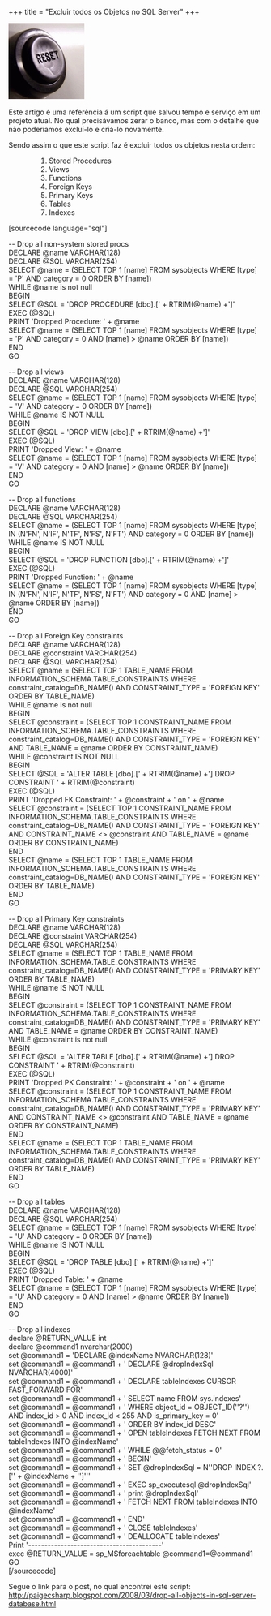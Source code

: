 +++
title = "Excluir todos os Objetos no SQL Server"
+++

<img class="size-thumbnail wp-image-301 " title="reset" src="/assets/reset-150x150.gif" alt="" width="150" height="150" />

<p>Este artigo é uma referência á um script que salvou tempo e serviço em um projeto atual. No qual precisávamos zerar o banco, mas com o detalhe que não poderíamos excluí-lo e criá-lo novamente.</p>
<p>Sendo assim o que este script faz é excluir todos os objetos nesta ordem:</p>
<div style="margin: 0 20px; padding: 0 20px;">
<ol style="margin: 0 20px; padding: 0 20px; display: block;">
<li>Stored Procedures</li>
<li>Views</li>
<li>Functions</li>
<li>Foreign Keys</li>
<li>Primary Keys</li>
<li>Tables</li>
<li>Indexes</li>
</ol>
</div>
<div><!--more--></div>
<p>[sourcecode language="sql"]</p>
<p>-- Drop all non-system stored procs<br />
DECLARE @name VARCHAR(128)<br />
DECLARE @SQL VARCHAR(254)<br />
SELECT @name = (SELECT TOP 1 [name] FROM sysobjects WHERE [type] = 'P' AND category = 0 ORDER BY [name])<br />
WHILE @name is not null<br />
BEGIN<br />
    SELECT @SQL = 'DROP PROCEDURE [dbo].[' + RTRIM(@name) +']'<br />
    EXEC (@SQL)<br />
    PRINT 'Dropped Procedure: ' + @name<br />
    SELECT @name = (SELECT TOP 1 [name] FROM sysobjects WHERE [type] = 'P' AND category = 0 AND [name] &gt; @name ORDER BY [name])<br />
END<br />
GO</p>
<p>-- Drop all views<br />
DECLARE @name VARCHAR(128)<br />
DECLARE @SQL VARCHAR(254)<br />
SELECT @name = (SELECT TOP 1 [name] FROM sysobjects WHERE [type] = 'V' AND category = 0 ORDER BY [name])<br />
WHILE @name IS NOT NULL<br />
BEGIN<br />
    SELECT @SQL = 'DROP VIEW [dbo].[' + RTRIM(@name) +']'<br />
    EXEC (@SQL)<br />
    PRINT 'Dropped View: ' + @name<br />
    SELECT @name = (SELECT TOP 1 [name] FROM sysobjects WHERE [type] = 'V' AND category = 0 AND [name] &gt; @name ORDER BY [name])<br />
END<br />
GO</p>
<p>-- Drop all functions<br />
DECLARE @name VARCHAR(128)<br />
DECLARE @SQL VARCHAR(254)<br />
SELECT @name = (SELECT TOP 1 [name] FROM sysobjects WHERE [type] IN (N'FN', N'IF', N'TF', N'FS', N'FT') AND category = 0 ORDER BY [name])<br />
WHILE @name IS NOT NULL<br />
BEGIN<br />
    SELECT @SQL = 'DROP FUNCTION [dbo].[' + RTRIM(@name) +']'<br />
    EXEC (@SQL)<br />
    PRINT 'Dropped Function: ' + @name<br />
    SELECT @name = (SELECT TOP 1 [name] FROM sysobjects WHERE [type] IN (N'FN', N'IF', N'TF', N'FS', N'FT') AND category = 0 AND [name] &gt; @name ORDER BY [name])<br />
END<br />
GO</p>
<p>-- Drop all Foreign Key constraints<br />
DECLARE @name VARCHAR(128)<br />
DECLARE @constraint VARCHAR(254)<br />
DECLARE @SQL VARCHAR(254)<br />
SELECT @name = (SELECT TOP 1 TABLE_NAME FROM INFORMATION_SCHEMA.TABLE_CONSTRAINTS WHERE constraint_catalog=DB_NAME() AND CONSTRAINT_TYPE = 'FOREIGN KEY' ORDER BY TABLE_NAME)<br />
WHILE @name is not null<br />
BEGIN<br />
    SELECT @constraint = (SELECT TOP 1 CONSTRAINT_NAME FROM INFORMATION_SCHEMA.TABLE_CONSTRAINTS WHERE constraint_catalog=DB_NAME() AND CONSTRAINT_TYPE = 'FOREIGN KEY' AND TABLE_NAME = @name ORDER BY CONSTRAINT_NAME)<br />
    WHILE @constraint IS NOT NULL<br />
    BEGIN<br />
        SELECT @SQL = 'ALTER TABLE [dbo].[' + RTRIM(@name) +'] DROP CONSTRAINT ' + RTRIM(@constraint)<br />
        EXEC (@SQL)<br />
        PRINT 'Dropped FK Constraint: ' + @constraint + ' on ' + @name<br />
        SELECT @constraint = (SELECT TOP 1 CONSTRAINT_NAME FROM INFORMATION_SCHEMA.TABLE_CONSTRAINTS WHERE constraint_catalog=DB_NAME() AND CONSTRAINT_TYPE = 'FOREIGN KEY' AND CONSTRAINT_NAME &lt;&gt; @constraint AND TABLE_NAME = @name ORDER BY CONSTRAINT_NAME)<br />
    END<br />
SELECT @name = (SELECT TOP 1 TABLE_NAME FROM INFORMATION_SCHEMA.TABLE_CONSTRAINTS WHERE constraint_catalog=DB_NAME() AND CONSTRAINT_TYPE = 'FOREIGN KEY' ORDER BY TABLE_NAME)<br />
END<br />
GO</p>
<p>-- Drop all Primary Key constraints<br />
DECLARE @name VARCHAR(128)<br />
DECLARE @constraint VARCHAR(254)<br />
DECLARE @SQL VARCHAR(254)<br />
SELECT @name = (SELECT TOP 1 TABLE_NAME FROM INFORMATION_SCHEMA.TABLE_CONSTRAINTS WHERE constraint_catalog=DB_NAME() AND CONSTRAINT_TYPE = 'PRIMARY KEY' ORDER BY TABLE_NAME)<br />
WHILE @name IS NOT NULL<br />
BEGIN<br />
    SELECT @constraint = (SELECT TOP 1 CONSTRAINT_NAME FROM INFORMATION_SCHEMA.TABLE_CONSTRAINTS WHERE constraint_catalog=DB_NAME() AND CONSTRAINT_TYPE = 'PRIMARY KEY' AND TABLE_NAME = @name ORDER BY CONSTRAINT_NAME)<br />
    WHILE @constraint is not null<br />
    BEGIN<br />
        SELECT @SQL = 'ALTER TABLE [dbo].[' + RTRIM(@name) +'] DROP CONSTRAINT ' + RTRIM(@constraint)<br />
        EXEC (@SQL)<br />
        PRINT 'Dropped PK Constraint: ' + @constraint + ' on ' + @name<br />
        SELECT @constraint = (SELECT TOP 1 CONSTRAINT_NAME FROM INFORMATION_SCHEMA.TABLE_CONSTRAINTS WHERE constraint_catalog=DB_NAME() AND CONSTRAINT_TYPE = 'PRIMARY KEY' AND CONSTRAINT_NAME &lt;&gt; @constraint AND TABLE_NAME = @name ORDER BY CONSTRAINT_NAME)<br />
    END<br />
SELECT @name = (SELECT TOP 1 TABLE_NAME FROM INFORMATION_SCHEMA.TABLE_CONSTRAINTS WHERE constraint_catalog=DB_NAME() AND CONSTRAINT_TYPE = 'PRIMARY KEY' ORDER BY TABLE_NAME)<br />
END<br />
GO</p>
<p>-- Drop all tables<br />
DECLARE @name VARCHAR(128)<br />
DECLARE @SQL VARCHAR(254)<br />
SELECT @name = (SELECT TOP 1 [name] FROM sysobjects WHERE [type] = 'U' AND category = 0 ORDER BY [name])<br />
WHILE @name IS NOT NULL<br />
BEGIN<br />
    SELECT @SQL = 'DROP TABLE [dbo].[' + RTRIM(@name) +']'<br />
    EXEC (@SQL)<br />
    PRINT 'Dropped Table: ' + @name<br />
SELECT @name = (SELECT TOP 1 [name] FROM sysobjects WHERE [type] = 'U' AND category = 0 AND [name] &gt; @name ORDER BY [name])<br />
END<br />
GO</p>
<p>-- Drop all indexes<br />
declare @RETURN_VALUE int<br />
declare @command1 nvarchar(2000)<br />
set @command1 = 'DECLARE @indexName NVARCHAR(128)'<br />
set @command1 = @command1 + ' DECLARE @dropIndexSql NVARCHAR(4000)'<br />
set @command1 = @command1 + ' DECLARE tableIndexes CURSOR FAST_FORWARD FOR'<br />
set @command1 = @command1 + ' SELECT name FROM sys.indexes'<br />
set @command1 = @command1 + ' WHERE object_id = OBJECT_ID(''?'') AND index_id &gt; 0 AND index_id &lt; 255 AND is_primary_key = 0'<br />
set @command1 = @command1 + ' ORDER BY index_id DESC'<br />
set @command1 = @command1 + ' OPEN tableIndexes FETCH NEXT FROM tableIndexes INTO @indexName'<br />
set @command1 = @command1 + ' WHILE @@fetch_status = 0'<br />
set @command1 = @command1 + ' BEGIN'<br />
set @command1 = @command1 + ' SET @dropIndexSql = N''DROP INDEX ?.['' + @indexName + '']'''<br />
set @command1 = @command1 + ' EXEC sp_executesql @dropIndexSql'<br />
set @command1 = @command1 + ' print @dropIndexSql'<br />
set @command1 = @command1 + ' FETCH NEXT FROM tableIndexes INTO @indexName'<br />
set @command1 = @command1 + ' END'<br />
set @command1 = @command1 + ' CLOSE tableIndexes'<br />
set @command1 = @command1 + ' DEALLOCATE tableIndexes'<br />
Print '-----------------------------------------'<br />
exec @RETURN_VALUE = sp_MSforeachtable @command1=@command1<br />
GO<br />
[/sourcecode]</p>
<p>Segue o link para o post, no qual encontrei este script: <a href="http://paigecsharp.blogspot.com/2008/03/drop-all-objects-in-sql-server-database.html">http://paigecsharp.blogspot.com/2008/03/drop-all-objects-in-sql-server-database.html</a></p>
